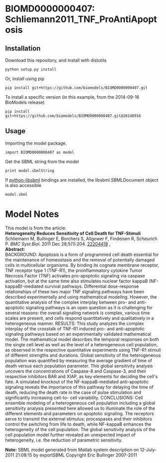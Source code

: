 # BIOMD0000000407: Schliemann2011_TNF_ProAntiApoptosis

## Installation

Download this repository, and install with distutils

`python setup.py install`

Or, install using pip

`pip install git+https://github.com/biomodels/BIOMD0000000407.git`

To install a specific version (in this example, from the 2014-09-16 BioModels release)

`pip install git+https://github.com/biomodels/BIOMD0000000407.git@20140916`

## Usage

Importing the model package.

`import BIOMD0000000407 as model`

Get the SBML string from the model

`print model.sbmlString`

If [python-libsbml](https://pypi.python.org/pypi/python-libsbml) bindings are
installed, the libsbml.SBMLDocument object is also accessible

`model.sbml`


# Model Notes


This model is from the article:  
**Heterogeneity Reduces Sensitivity of Cell Death for TNF-Stimuli**   
Schliemann M, Bullinger E, Borchers S, Allgower F, Findeisen R, Scheurich P.
_BMC Syst Biol._ 2011 Dec 28;5(1):204.
[22204418](http://www.ncbi.nlm.nih.gov/pubmed/22204418) ,  
**Abstract:**   
BACKGROUND: Apoptosis is a form of programmed cell death essential for the
maintenance of homeostasis and the removal of potentially damaged cells in
multicellular organisms. By binding its cognate membrane receptor, TNF
receptor type 1 (TNF-R1), the proinflammatory cytokine Tumor Necrosis Factor
(TNF) activates pro-apoptotic signaling via caspase activation, but at the
same time also stimulates nuclear factor kappaB (NF-kappaB)-mediated survival
pathways. Differential dose-response relationships of these two major TNF
signaling pathways have been described experimentally and using mathematical
modeling. However, the quantitative analysis of the complex interplay between
pro- and anti-apoptotic signaling pathways is an open question as it is
challenging for several reasons: the overall signaling network is complex,
various time scales are present, and cells respond quantitatively and
qualitatively in a heterogeneous manner. RESULTS: This study analyzes the
complex interplay of the crosstalk of TNF-R1 induced pro- and anti-apoptotic
signaling pathways based on an experimentally validated mathematical model.
The mathematical model describes the temporal responses on both the single
cell level as well as the level of a heterogeneous cell population, as
observed in the respective quantitative experiments using TNF-R1 stimuli of
different strengths and durations. Global sensitivity of the heterogeneous
population was quantified by measuring the average gradient of time of death
versus each population parameter. This global sensitivity analysis uncovers
the concentrations of Caspase-8 and Caspase-3, and their respective inhibitors
BAR and XIAP, as key elements for deciding the cell's fate. A simulated
knockout of the NF-kappaB-mediated anti-apoptotic signaling reveals the
importance of this pathway for delaying the time of death, reducing the death
rate in the case of pulse stimulation and significantly increasing cell-to-
cell variability. CONCLUSIONS: Cell ensemble modeling of a heterogeneous cell
population including a global sensitivity analysis presented here allowed us
to illuminate the role of the different elements and parameters on apoptotic
signaling. The receptors serve to transmit the external stimulus; procaspases
and their inhibitors control the switching from life to death, while NF-kappaB
enhances the heterogeneity of the cell population. The global sensitivity
analysis of the cell population model further revealed an unexpected impact of
heterogeneity, i.e. the reduction of parametric sensitivity.

**Note:** SBML model generated from Matlab system description on 12-July-2011 21:08:15 by exportSBML Copyright Eric Bullinger 2007-2011 


